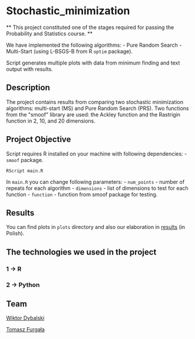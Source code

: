 # Stochastic_minimization

** This project constituted one of the stages required for passing the Probability and Statistics course. **

We have implemented the following algorithms: - Pure Random Search - Multi-Start (using L-BSGS-B from R `optim` package).

Script generates multiple plots with data from minimum finding and text output with results.

## Description

The project contains results from comparing two stochastic minimization algorithms: multi-start (MS) and Pure Random Search (PRS). Two functions from the "smoof" library are used: the Ackley function and the Rastrigin function in 2, 10, and 20 dimensions.

## Project Objective

Script requires R installed on your machine with following dependencies: - `smoof` package. 

```         
RScript main.R
```

In `main.R` you can change following parameters: - `num_points` - number of repeats for each algorithm - `dimensions` - list of dimensions to test for each function - `function` - function from smoof package for testing. 

## Results

You can find plots in `plots` directory and also our elaboration in [results](doc/Stata.pdf) (in Polish).

## The technologies we used in the project

### 1 -> R
### 2 -> Python

## Team

[Wiktor Dybalski](https://github.com/WiktorDybalski)

[Tomasz Furgała](https://github.com/TommyFurgi)
